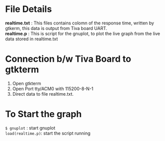 # File Details
**realtime.txt**
: This files contains colomn of the response time, written by gtkerm, this data is output from Tiva board UART.<br>
**realtime.p**
: This is script for the gnuplot, to plot the live graph from the live data stored in realtime.txt
# Connection b/w Tiva Board to gtkterm
  1. Open gtkterm
  2. Open Port tty/ACM0 with 115200-8-N-1
  3. Direct data to file realtime.txt.
# To Start the graph 
`$ gnuplot` : start gnuplot<br>
`load(realtime.p)`: start the script running<br>
